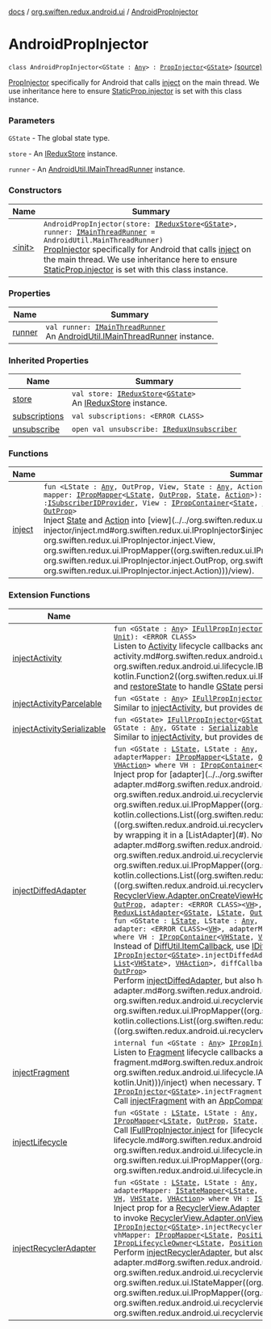 [docs](../../index.md) / [org.swiften.redux.android.ui](../index.md) / [AndroidPropInjector](./index.md)

# AndroidPropInjector

`class AndroidPropInjector<GState : `[`Any`](https://kotlinlang.org/api/latest/jvm/stdlib/kotlin/-any/index.html)`> : `[`PropInjector`](../../org.swiften.redux.ui/-prop-injector/index.md)`<`[`GState`](index.md#GState)`>` [(source)](https://github.com/protoman92/KotlinRedux/tree/master/android/android-ui/src/main/java/org/swiften/redux/android/ui/AndroidPropInjector.kt#L27)

[PropInjector](../../org.swiften.redux.ui/-prop-injector/index.md) specifically for Android that calls [inject](inject.md) on the main thread. We use
inheritance here to ensure [StaticProp.injector](../../org.swiften.redux.ui/-static-prop/injector.md) is set with this class instance.

### Parameters

`GState` - The global state type.

`store` - An [IReduxStore](../../org.swiften.redux.core/-i-redux-store.md) instance.

`runner` - An [AndroidUtil.IMainThreadRunner](../../org.swiften.redux.android.util/-android-util/-i-main-thread-runner/index.md) instance.

### Constructors

| Name | Summary |
|---|---|
| [&lt;init&gt;](-init-.md) | `AndroidPropInjector(store: `[`IReduxStore`](../../org.swiften.redux.core/-i-redux-store.md)`<`[`GState`](index.md#GState)`>, runner: `[`IMainThreadRunner`](../../org.swiften.redux.android.util/-android-util/-i-main-thread-runner/index.md)` = AndroidUtil.MainThreadRunner)`<br>[PropInjector](../../org.swiften.redux.ui/-prop-injector/index.md) specifically for Android that calls [inject](inject.md) on the main thread. We use inheritance here to ensure [StaticProp.injector](../../org.swiften.redux.ui/-static-prop/injector.md) is set with this class instance. |

### Properties

| Name | Summary |
|---|---|
| [runner](runner.md) | `val runner: `[`IMainThreadRunner`](../../org.swiften.redux.android.util/-android-util/-i-main-thread-runner/index.md)<br>An [AndroidUtil.IMainThreadRunner](../../org.swiften.redux.android.util/-android-util/-i-main-thread-runner/index.md) instance. |

### Inherited Properties

| Name | Summary |
|---|---|
| [store](../../org.swiften.redux.ui/-prop-injector/store.md) | `val store: `[`IReduxStore`](../../org.swiften.redux.core/-i-redux-store.md)`<`[`GState`](../../org.swiften.redux.ui/-prop-injector/index.md#GState)`>`<br>An [IReduxStore](../../org.swiften.redux.core/-i-redux-store.md) instance. |
| [subscriptions](../../org.swiften.redux.ui/-prop-injector/subscriptions.md) | `val subscriptions: <ERROR CLASS>` |
| [unsubscribe](../../org.swiften.redux.ui/-prop-injector/unsubscribe.md) | `open val unsubscribe: `[`IReduxUnsubscriber`](../../org.swiften.redux.core/-i-redux-unsubscriber.md) |

### Functions

| Name | Summary |
|---|---|
| [inject](inject.md) | `fun <LState : `[`Any`](https://kotlinlang.org/api/latest/jvm/stdlib/kotlin/-any/index.html)`, OutProp, View, State : `[`Any`](https://kotlinlang.org/api/latest/jvm/stdlib/kotlin/-any/index.html)`, Action : `[`Any`](https://kotlinlang.org/api/latest/jvm/stdlib/kotlin/-any/index.html)`> inject(outProp: `[`OutProp`](inject.md#OutProp)`, view: `[`View`](inject.md#View)`, mapper: `[`IPropMapper`](../../org.swiften.redux.ui/-i-prop-mapper.md)`<`[`LState`](inject.md#LState)`, `[`OutProp`](inject.md#OutProp)`, `[`State`](inject.md#State)`, `[`Action`](inject.md#Action)`>): `[`IReduxSubscription`](../../org.swiften.redux.core/-i-redux-subscription/index.md)` where View : `[`ISubscriberIDProvider`](../../org.swiften.redux.core/-i-subscriber-i-d-provider/index.md)`, View : `[`IPropContainer`](../../org.swiften.redux.ui/-i-prop-container/index.md)`<`[`State`](inject.md#State)`, `[`Action`](inject.md#Action)`>, View : `[`IPropLifecycleOwner`](../../org.swiften.redux.ui/-i-prop-lifecycle-owner/index.md)`<`[`LState`](inject.md#LState)`, `[`OutProp`](inject.md#OutProp)`>`<br>Inject [State](../../org.swiften.redux.ui/-i-prop-injector/inject.md#State) and [Action](../../org.swiften.redux.ui/-i-prop-injector/inject.md#Action) into [view](../../org.swiften.redux.ui/-i-prop-injector/inject.md#org.swiften.redux.ui.IPropInjector$inject(org.swiften.redux.ui.IPropInjector.inject.OutProp, org.swiften.redux.ui.IPropInjector.inject.View, org.swiften.redux.ui.IPropMapper((org.swiften.redux.ui.IPropInjector.inject.LState, org.swiften.redux.ui.IPropInjector.inject.OutProp, org.swiften.redux.ui.IPropInjector.inject.State, org.swiften.redux.ui.IPropInjector.inject.Action)))/view). |

### Extension Functions

| Name | Summary |
|---|---|
| [injectActivity](../../org.swiften.redux.android.ui.lifecycle/inject-activity.md) | `fun <GState : `[`Any`](https://kotlinlang.org/api/latest/jvm/stdlib/kotlin/-any/index.html)`> `[`IFullPropInjector`](../../org.swiften.redux.ui/-i-full-prop-injector.md)`<`[`GState`](../../org.swiften.redux.android.ui.lifecycle/inject-activity.md#GState)`>.injectActivity(application: <ERROR CLASS>, saver: `[`IBundleStateSaver`](../../org.swiften.redux.android.ui.lifecycle/-i-bundle-state-saver/index.md)`<`[`GState`](../../org.swiften.redux.android.ui.lifecycle/inject-activity.md#GState)`>, inject: `[`IPropInjector`](../../org.swiften.redux.ui/-i-prop-injector/index.md)`<`[`GState`](../../org.swiften.redux.android.ui.lifecycle/inject-activity.md#GState)`>.(<ERROR CLASS>) -> `[`Unit`](https://kotlinlang.org/api/latest/jvm/stdlib/kotlin/-unit/index.html)`): <ERROR CLASS>`<br>Listen to [Activity](#) lifecycle callbacks and perform [inject](../../org.swiften.redux.android.ui.lifecycle/inject-activity.md#org.swiften.redux.android.ui.lifecycle$injectActivity(org.swiften.redux.ui.IFullPropInjector((org.swiften.redux.android.ui.lifecycle.injectActivity.GState)), , org.swiften.redux.android.ui.lifecycle.IBundleStateSaver((org.swiften.redux.android.ui.lifecycle.injectActivity.GState)), kotlin.Function2((org.swiften.redux.ui.IPropInjector((org.swiften.redux.android.ui.lifecycle.injectActivity.GState)), , kotlin.Unit)))/inject) when necessary. We can also declare [saveState](#) and [restoreState](#) to handle [GState](../../org.swiften.redux.android.ui.lifecycle/inject-activity.md#GState) persistence. |
| [injectActivityParcelable](../../org.swiften.redux.android.ui.lifecycle/inject-activity-parcelable.md) | `fun <GState : `[`Any`](https://kotlinlang.org/api/latest/jvm/stdlib/kotlin/-any/index.html)`> `[`IFullPropInjector`](../../org.swiften.redux.ui/-i-full-prop-injector.md)`<`[`GState`](../../org.swiften.redux.android.ui.lifecycle/inject-activity-parcelable.md#GState)`>.injectActivityParcelable(application: <ERROR CLASS>, inject: `[`IPropInjector`](../../org.swiften.redux.ui/-i-prop-injector/index.md)`<`[`GState`](../../org.swiften.redux.android.ui.lifecycle/inject-activity-parcelable.md#GState)`>.(<ERROR CLASS>) -> `[`Unit`](https://kotlinlang.org/api/latest/jvm/stdlib/kotlin/-unit/index.html)`): <ERROR CLASS>`<br>Similar to [injectActivity](../../org.swiften.redux.android.ui.lifecycle/inject-activity.md), but provides default persistence for when [GState](../../org.swiften.redux.android.ui.lifecycle/inject-activity-parcelable.md#GState) is [Parcelable](#). |
| [injectActivitySerializable](../../org.swiften.redux.android.ui.lifecycle/inject-activity-serializable.md) | `fun <GState> `[`IFullPropInjector`](../../org.swiften.redux.ui/-i-full-prop-injector.md)`<`[`GState`](../../org.swiften.redux.android.ui.lifecycle/inject-activity-serializable.md#GState)`>.injectActivitySerializable(application: <ERROR CLASS>, inject: `[`IPropInjector`](../../org.swiften.redux.ui/-i-prop-injector/index.md)`<`[`GState`](../../org.swiften.redux.android.ui.lifecycle/inject-activity-serializable.md#GState)`>.(<ERROR CLASS>) -> `[`Unit`](https://kotlinlang.org/api/latest/jvm/stdlib/kotlin/-unit/index.html)`): <ERROR CLASS> where GState : `[`Any`](https://kotlinlang.org/api/latest/jvm/stdlib/kotlin/-any/index.html)`, GState : `[`Serializable`](http://docs.oracle.com/javase/6/docs/api/java/io/Serializable.html)<br>Similar to [injectActivity](../../org.swiften.redux.android.ui.lifecycle/inject-activity.md), but provides default persistence for when [GState](../../org.swiften.redux.android.ui.lifecycle/inject-activity-serializable.md#GState) is [Serializable](http://docs.oracle.com/javase/6/docs/api/java/io/Serializable.html). |
| [injectDiffedAdapter](../../org.swiften.redux.android.ui.recyclerview/inject-diffed-adapter.md) | `fun <GState : `[`LState`](../../org.swiften.redux.android.ui.recyclerview/inject-diffed-adapter.md#LState)`, LState : `[`Any`](https://kotlinlang.org/api/latest/jvm/stdlib/kotlin/-any/index.html)`, OutProp, VH, VHState : `[`Any`](https://kotlinlang.org/api/latest/jvm/stdlib/kotlin/-any/index.html)`, VHAction : `[`Any`](https://kotlinlang.org/api/latest/jvm/stdlib/kotlin/-any/index.html)`> `[`IPropInjector`](../../org.swiften.redux.ui/-i-prop-injector/index.md)`<`[`GState`](../../org.swiften.redux.android.ui.recyclerview/inject-diffed-adapter.md#GState)`>.injectDiffedAdapter(outProp: `[`OutProp`](../../org.swiften.redux.android.ui.recyclerview/inject-diffed-adapter.md#OutProp)`, adapter: <ERROR CLASS><`[`VH`](../../org.swiften.redux.android.ui.recyclerview/inject-diffed-adapter.md#VH)`>, adapterMapper: `[`IPropMapper`](../../org.swiften.redux.ui/-i-prop-mapper.md)`<`[`LState`](../../org.swiften.redux.android.ui.recyclerview/inject-diffed-adapter.md#LState)`, `[`OutProp`](../../org.swiften.redux.android.ui.recyclerview/inject-diffed-adapter.md#OutProp)`, `[`List`](https://kotlinlang.org/api/latest/jvm/stdlib/kotlin.collections/-list/index.html)`<`[`VHState`](../../org.swiften.redux.android.ui.recyclerview/inject-diffed-adapter.md#VHState)`>, `[`VHAction`](../../org.swiften.redux.android.ui.recyclerview/inject-diffed-adapter.md#VHAction)`>, diffCallback: <ERROR CLASS><`[`VHState`](../../org.swiften.redux.android.ui.recyclerview/inject-diffed-adapter.md#VHState)`>): `[`ReduxListAdapter`](../../org.swiften.redux.android.ui.recyclerview/-redux-list-adapter/index.md)`<`[`GState`](../../org.swiften.redux.android.ui.recyclerview/inject-diffed-adapter.md#GState)`, `[`LState`](../../org.swiften.redux.android.ui.recyclerview/inject-diffed-adapter.md#LState)`, `[`OutProp`](../../org.swiften.redux.android.ui.recyclerview/inject-diffed-adapter.md#OutProp)`, `[`VH`](../../org.swiften.redux.android.ui.recyclerview/inject-diffed-adapter.md#VH)`, `[`VHState`](../../org.swiften.redux.android.ui.recyclerview/inject-diffed-adapter.md#VHState)`, `[`VHAction`](../../org.swiften.redux.android.ui.recyclerview/inject-diffed-adapter.md#VHAction)`> where VH : `[`IPropContainer`](../../org.swiften.redux.ui/-i-prop-container/index.md)`<`[`VHState`](../../org.swiften.redux.android.ui.recyclerview/inject-diffed-adapter.md#VHState)`, `[`VHAction`](../../org.swiften.redux.android.ui.recyclerview/inject-diffed-adapter.md#VHAction)`>, VH : `[`IPropLifecycleOwner`](../../org.swiften.redux.ui/-i-prop-lifecycle-owner/index.md)`<`[`LState`](../../org.swiften.redux.android.ui.recyclerview/inject-diffed-adapter.md#LState)`, `[`OutProp`](../../org.swiften.redux.android.ui.recyclerview/inject-diffed-adapter.md#OutProp)`>`<br>Inject prop for [adapter](../../org.swiften.redux.android.ui.recyclerview/inject-diffed-adapter.md#org.swiften.redux.android.ui.recyclerview$injectDiffedAdapter(org.swiften.redux.ui.IPropInjector((org.swiften.redux.android.ui.recyclerview.injectDiffedAdapter.GState)), org.swiften.redux.android.ui.recyclerview.injectDiffedAdapter.OutProp, ((org.swiften.redux.android.ui.recyclerview.injectDiffedAdapter.VH)), org.swiften.redux.ui.IPropMapper((org.swiften.redux.android.ui.recyclerview.injectDiffedAdapter.LState, org.swiften.redux.android.ui.recyclerview.injectDiffedAdapter.OutProp, kotlin.collections.List((org.swiften.redux.android.ui.recyclerview.injectDiffedAdapter.VHState)), org.swiften.redux.android.ui.recyclerview.injectDiffedAdapter.VHAction)), ((org.swiften.redux.android.ui.recyclerview.injectDiffedAdapter.VHState)))/adapter) with a compatible [VH](../../org.swiften.redux.android.ui.recyclerview/inject-diffed-adapter.md#VH) by wrapping it in a [ListAdapter](#). Note that [adapter](../../org.swiften.redux.android.ui.recyclerview/inject-diffed-adapter.md#org.swiften.redux.android.ui.recyclerview$injectDiffedAdapter(org.swiften.redux.ui.IPropInjector((org.swiften.redux.android.ui.recyclerview.injectDiffedAdapter.GState)), org.swiften.redux.android.ui.recyclerview.injectDiffedAdapter.OutProp, ((org.swiften.redux.android.ui.recyclerview.injectDiffedAdapter.VH)), org.swiften.redux.ui.IPropMapper((org.swiften.redux.android.ui.recyclerview.injectDiffedAdapter.LState, org.swiften.redux.android.ui.recyclerview.injectDiffedAdapter.OutProp, kotlin.collections.List((org.swiften.redux.android.ui.recyclerview.injectDiffedAdapter.VHState)), org.swiften.redux.android.ui.recyclerview.injectDiffedAdapter.VHAction)), ((org.swiften.redux.android.ui.recyclerview.injectDiffedAdapter.VHState)))/adapter) does not have to be a [ListAdapter](#) - it can be any [RecyclerView.Adapter](#) as long as it implements [RecyclerView.Adapter.onCreateViewHolder](#).`fun <GState : `[`LState`](../../org.swiften.redux.android.ui.recyclerview/inject-diffed-adapter.md#LState)`, LState : `[`Any`](https://kotlinlang.org/api/latest/jvm/stdlib/kotlin/-any/index.html)`, OutProp, VH, VHState : `[`Any`](https://kotlinlang.org/api/latest/jvm/stdlib/kotlin/-any/index.html)`, VHAction : `[`Any`](https://kotlinlang.org/api/latest/jvm/stdlib/kotlin/-any/index.html)`> `[`IPropInjector`](../../org.swiften.redux.ui/-i-prop-injector/index.md)`<`[`GState`](../../org.swiften.redux.android.ui.recyclerview/inject-diffed-adapter.md#GState)`>.injectDiffedAdapter(outProp: `[`OutProp`](../../org.swiften.redux.android.ui.recyclerview/inject-diffed-adapter.md#OutProp)`, adapter: <ERROR CLASS><`[`VH`](../../org.swiften.redux.android.ui.recyclerview/inject-diffed-adapter.md#VH)`>, adapterMapper: `[`IPropMapper`](../../org.swiften.redux.ui/-i-prop-mapper.md)`<`[`LState`](../../org.swiften.redux.android.ui.recyclerview/inject-diffed-adapter.md#LState)`, `[`OutProp`](../../org.swiften.redux.android.ui.recyclerview/inject-diffed-adapter.md#OutProp)`, `[`List`](https://kotlinlang.org/api/latest/jvm/stdlib/kotlin.collections/-list/index.html)`<`[`VHState`](../../org.swiften.redux.android.ui.recyclerview/inject-diffed-adapter.md#VHState)`>, `[`VHAction`](../../org.swiften.redux.android.ui.recyclerview/inject-diffed-adapter.md#VHAction)`>, diffCallback: `[`IDiffItemCallback`](../../org.swiften.redux.android.ui.recyclerview/-i-diff-item-callback/index.md)`<`[`VHState`](../../org.swiften.redux.android.ui.recyclerview/inject-diffed-adapter.md#VHState)`>): `[`ReduxListAdapter`](../../org.swiften.redux.android.ui.recyclerview/-redux-list-adapter/index.md)`<`[`GState`](../../org.swiften.redux.android.ui.recyclerview/inject-diffed-adapter.md#GState)`, `[`LState`](../../org.swiften.redux.android.ui.recyclerview/inject-diffed-adapter.md#LState)`, `[`OutProp`](../../org.swiften.redux.android.ui.recyclerview/inject-diffed-adapter.md#OutProp)`, `[`VH`](../../org.swiften.redux.android.ui.recyclerview/inject-diffed-adapter.md#VH)`, `[`VHState`](../../org.swiften.redux.android.ui.recyclerview/inject-diffed-adapter.md#VHState)`, `[`VHAction`](../../org.swiften.redux.android.ui.recyclerview/inject-diffed-adapter.md#VHAction)`> where VH : `[`IPropContainer`](../../org.swiften.redux.ui/-i-prop-container/index.md)`<`[`VHState`](../../org.swiften.redux.android.ui.recyclerview/inject-diffed-adapter.md#VHState)`, `[`VHAction`](../../org.swiften.redux.android.ui.recyclerview/inject-diffed-adapter.md#VHAction)`>, VH : `[`IPropLifecycleOwner`](../../org.swiften.redux.ui/-i-prop-lifecycle-owner/index.md)`<`[`LState`](../../org.swiften.redux.android.ui.recyclerview/inject-diffed-adapter.md#LState)`, `[`OutProp`](../../org.swiften.redux.android.ui.recyclerview/inject-diffed-adapter.md#OutProp)`>`<br>`fun <GState : `[`LState`](../../org.swiften.redux.android.ui.recyclerview/inject-diffed-adapter.md#LState)`, LState : `[`Any`](https://kotlinlang.org/api/latest/jvm/stdlib/kotlin/-any/index.html)`, OutProp, VH, VHState : `[`Any`](https://kotlinlang.org/api/latest/jvm/stdlib/kotlin/-any/index.html)`, VHAction : `[`Any`](https://kotlinlang.org/api/latest/jvm/stdlib/kotlin/-any/index.html)`> `[`IPropInjector`](../../org.swiften.redux.ui/-i-prop-injector/index.md)`<`[`GState`](../../org.swiften.redux.android.ui.recyclerview/inject-diffed-adapter.md#GState)`>.injectDiffedAdapter(outProp: `[`OutProp`](../../org.swiften.redux.android.ui.recyclerview/inject-diffed-adapter.md#OutProp)`, lifecycleOwner: <ERROR CLASS>, adapter: <ERROR CLASS><`[`VH`](../../org.swiften.redux.android.ui.recyclerview/inject-diffed-adapter.md#VH)`>, adapterMapper: `[`IPropMapper`](../../org.swiften.redux.ui/-i-prop-mapper.md)`<`[`LState`](../../org.swiften.redux.android.ui.recyclerview/inject-diffed-adapter.md#LState)`, `[`OutProp`](../../org.swiften.redux.android.ui.recyclerview/inject-diffed-adapter.md#OutProp)`, `[`List`](https://kotlinlang.org/api/latest/jvm/stdlib/kotlin.collections/-list/index.html)`<`[`VHState`](../../org.swiften.redux.android.ui.recyclerview/inject-diffed-adapter.md#VHState)`>, `[`VHAction`](../../org.swiften.redux.android.ui.recyclerview/inject-diffed-adapter.md#VHAction)`>, diffCallback: `[`IDiffItemCallback`](../../org.swiften.redux.android.ui.recyclerview/-i-diff-item-callback/index.md)`<`[`VHState`](../../org.swiften.redux.android.ui.recyclerview/inject-diffed-adapter.md#VHState)`>): <ERROR CLASS><`[`VHState`](../../org.swiften.redux.android.ui.recyclerview/inject-diffed-adapter.md#VHState)`, `[`VH`](../../org.swiften.redux.android.ui.recyclerview/inject-diffed-adapter.md#VH)`> where VH : `[`IPropContainer`](../../org.swiften.redux.ui/-i-prop-container/index.md)`<`[`VHState`](../../org.swiften.redux.android.ui.recyclerview/inject-diffed-adapter.md#VHState)`, `[`VHAction`](../../org.swiften.redux.android.ui.recyclerview/inject-diffed-adapter.md#VHAction)`>, VH : `[`IPropLifecycleOwner`](../../org.swiften.redux.ui/-i-prop-lifecycle-owner/index.md)`<`[`LState`](../../org.swiften.redux.android.ui.recyclerview/inject-diffed-adapter.md#LState)`, `[`OutProp`](../../org.swiften.redux.android.ui.recyclerview/inject-diffed-adapter.md#OutProp)`>`<br>Instead of [DiffUtil.ItemCallback](#), use [IDiffItemCallback](../../org.swiften.redux.android.ui.recyclerview/-i-diff-item-callback/index.md) to avoid abstract class.`fun <GState : `[`LState`](../../org.swiften.redux.android.ui.recyclerview/inject-diffed-adapter.md#LState)`, LState : `[`Any`](https://kotlinlang.org/api/latest/jvm/stdlib/kotlin/-any/index.html)`, OutProp, VH, VHState : `[`Any`](https://kotlinlang.org/api/latest/jvm/stdlib/kotlin/-any/index.html)`, VHAction : `[`Any`](https://kotlinlang.org/api/latest/jvm/stdlib/kotlin/-any/index.html)`> `[`IPropInjector`](../../org.swiften.redux.ui/-i-prop-injector/index.md)`<`[`GState`](../../org.swiften.redux.android.ui.recyclerview/inject-diffed-adapter.md#GState)`>.injectDiffedAdapter(outProp: `[`OutProp`](../../org.swiften.redux.android.ui.recyclerview/inject-diffed-adapter.md#OutProp)`, lifecycleOwner: <ERROR CLASS>, adapter: <ERROR CLASS><`[`VH`](../../org.swiften.redux.android.ui.recyclerview/inject-diffed-adapter.md#VH)`>, adapterMapper: `[`IPropMapper`](../../org.swiften.redux.ui/-i-prop-mapper.md)`<`[`LState`](../../org.swiften.redux.android.ui.recyclerview/inject-diffed-adapter.md#LState)`, `[`OutProp`](../../org.swiften.redux.android.ui.recyclerview/inject-diffed-adapter.md#OutProp)`, `[`List`](https://kotlinlang.org/api/latest/jvm/stdlib/kotlin.collections/-list/index.html)`<`[`VHState`](../../org.swiften.redux.android.ui.recyclerview/inject-diffed-adapter.md#VHState)`>, `[`VHAction`](../../org.swiften.redux.android.ui.recyclerview/inject-diffed-adapter.md#VHAction)`>, diffCallback: <ERROR CLASS><`[`VHState`](../../org.swiften.redux.android.ui.recyclerview/inject-diffed-adapter.md#VHState)`>): <ERROR CLASS><`[`VHState`](../../org.swiften.redux.android.ui.recyclerview/inject-diffed-adapter.md#VHState)`, `[`VH`](../../org.swiften.redux.android.ui.recyclerview/inject-diffed-adapter.md#VH)`> where VH : `[`IPropContainer`](../../org.swiften.redux.ui/-i-prop-container/index.md)`<`[`VHState`](../../org.swiften.redux.android.ui.recyclerview/inject-diffed-adapter.md#VHState)`, `[`VHAction`](../../org.swiften.redux.android.ui.recyclerview/inject-diffed-adapter.md#VHAction)`>, VH : `[`IPropLifecycleOwner`](../../org.swiften.redux.ui/-i-prop-lifecycle-owner/index.md)`<`[`LState`](../../org.swiften.redux.android.ui.recyclerview/inject-diffed-adapter.md#LState)`, `[`OutProp`](../../org.swiften.redux.android.ui.recyclerview/inject-diffed-adapter.md#OutProp)`>`<br>Perform [injectDiffedAdapter](../../org.swiften.redux.android.ui.recyclerview/inject-diffed-adapter.md), but also handle lifecycle with [lifecycleOwner](../../org.swiften.redux.android.ui.recyclerview/inject-diffed-adapter.md#org.swiften.redux.android.ui.recyclerview$injectDiffedAdapter(org.swiften.redux.ui.IPropInjector((org.swiften.redux.android.ui.recyclerview.injectDiffedAdapter.GState)), org.swiften.redux.android.ui.recyclerview.injectDiffedAdapter.OutProp, , ((org.swiften.redux.android.ui.recyclerview.injectDiffedAdapter.VH)), org.swiften.redux.ui.IPropMapper((org.swiften.redux.android.ui.recyclerview.injectDiffedAdapter.LState, org.swiften.redux.android.ui.recyclerview.injectDiffedAdapter.OutProp, kotlin.collections.List((org.swiften.redux.android.ui.recyclerview.injectDiffedAdapter.VHState)), org.swiften.redux.android.ui.recyclerview.injectDiffedAdapter.VHAction)), ((org.swiften.redux.android.ui.recyclerview.injectDiffedAdapter.VHState)))/lifecycleOwner). |
| [injectFragment](../../org.swiften.redux.android.ui.lifecycle/inject-fragment.md) | `internal fun <GState : `[`Any`](https://kotlinlang.org/api/latest/jvm/stdlib/kotlin/-any/index.html)`> `[`IPropInjector`](../../org.swiften.redux.ui/-i-prop-injector/index.md)`<`[`GState`](../../org.swiften.redux.android.ui.lifecycle/inject-fragment.md#GState)`>.injectFragment(activity: `[`IAppCompatActivity`](../../org.swiften.redux.android.ui.lifecycle/-i-app-compat-activity/index.md)`, inject: `[`IPropInjector`](../../org.swiften.redux.ui/-i-prop-injector/index.md)`<`[`GState`](../../org.swiften.redux.android.ui.lifecycle/inject-fragment.md#GState)`>.(<ERROR CLASS>) -> `[`Unit`](https://kotlinlang.org/api/latest/jvm/stdlib/kotlin/-unit/index.html)`): `[`Unit`](https://kotlinlang.org/api/latest/jvm/stdlib/kotlin/-unit/index.html)<br>Listen to [Fragment](#) lifecycle callbacks and perform [inject](../../org.swiften.redux.android.ui.lifecycle/inject-fragment.md#org.swiften.redux.android.ui.lifecycle$injectFragment(org.swiften.redux.ui.IPropInjector((org.swiften.redux.android.ui.lifecycle.injectFragment.GState)), org.swiften.redux.android.ui.lifecycle.IAppCompatActivity, kotlin.Function2((org.swiften.redux.ui.IPropInjector((org.swiften.redux.android.ui.lifecycle.injectFragment.GState)), , kotlin.Unit)))/inject) when necessary. This injection session automatically disposes of itself when [ReduxLifecycleObserver.onDestroy](../../org.swiften.redux.android.ui.lifecycle/-redux-lifecycle-observer/on-destroy.md) is called.`internal fun <GState : `[`Any`](https://kotlinlang.org/api/latest/jvm/stdlib/kotlin/-any/index.html)`> `[`IPropInjector`](../../org.swiften.redux.ui/-i-prop-injector/index.md)`<`[`GState`](../../org.swiften.redux.android.ui.lifecycle/inject-fragment.md#GState)`>.injectFragment(activity: <ERROR CLASS>, inject: `[`IPropInjector`](../../org.swiften.redux.ui/-i-prop-injector/index.md)`<`[`GState`](../../org.swiften.redux.android.ui.lifecycle/inject-fragment.md#GState)`>.(<ERROR CLASS>) -> `[`Unit`](https://kotlinlang.org/api/latest/jvm/stdlib/kotlin/-unit/index.html)`): `[`Unit`](https://kotlinlang.org/api/latest/jvm/stdlib/kotlin/-unit/index.html)<br>Call [injectFragment](../../org.swiften.redux.android.ui.lifecycle/inject-fragment.md) with an [AppCompatActivity](#). |
| [injectLifecycle](../../org.swiften.redux.android.ui.lifecycle/inject-lifecycle.md) | `fun <GState : `[`LState`](../../org.swiften.redux.android.ui.lifecycle/inject-lifecycle.md#LState)`, LState : `[`Any`](https://kotlinlang.org/api/latest/jvm/stdlib/kotlin/-any/index.html)`, Owner, OutProp, State : `[`Any`](https://kotlinlang.org/api/latest/jvm/stdlib/kotlin/-any/index.html)`, Action : `[`Any`](https://kotlinlang.org/api/latest/jvm/stdlib/kotlin/-any/index.html)`> `[`IPropInjector`](../../org.swiften.redux.ui/-i-prop-injector/index.md)`<`[`GState`](../../org.swiften.redux.android.ui.lifecycle/inject-lifecycle.md#GState)`>.injectLifecycle(outProp: `[`OutProp`](../../org.swiften.redux.android.ui.lifecycle/inject-lifecycle.md#OutProp)`, lifecycleOwner: `[`Owner`](../../org.swiften.redux.android.ui.lifecycle/inject-lifecycle.md#Owner)`, mapper: `[`IPropMapper`](../../org.swiften.redux.ui/-i-prop-mapper.md)`<`[`LState`](../../org.swiften.redux.android.ui.lifecycle/inject-lifecycle.md#LState)`, `[`OutProp`](../../org.swiften.redux.android.ui.lifecycle/inject-lifecycle.md#OutProp)`, `[`State`](../../org.swiften.redux.android.ui.lifecycle/inject-lifecycle.md#State)`, `[`Action`](../../org.swiften.redux.android.ui.lifecycle/inject-lifecycle.md#Action)`>): `[`Owner`](../../org.swiften.redux.android.ui.lifecycle/inject-lifecycle.md#Owner)` where Owner : `[`ISubscriberIDProvider`](../../org.swiften.redux.core/-i-subscriber-i-d-provider/index.md)`, Owner : `[`IPropContainer`](../../org.swiften.redux.ui/-i-prop-container/index.md)`<`[`State`](../../org.swiften.redux.android.ui.lifecycle/inject-lifecycle.md#State)`, `[`Action`](../../org.swiften.redux.android.ui.lifecycle/inject-lifecycle.md#Action)`>, Owner : `[`IPropLifecycleOwner`](../../org.swiften.redux.ui/-i-prop-lifecycle-owner/index.md)`<`[`LState`](../../org.swiften.redux.android.ui.lifecycle/inject-lifecycle.md#LState)`, `[`OutProp`](../../org.swiften.redux.android.ui.lifecycle/inject-lifecycle.md#OutProp)`>`<br>Call [IFullPropInjector.inject](../../org.swiften.redux.ui/-i-prop-injector/inject.md) for [lifecycleOwner](../../org.swiften.redux.android.ui.lifecycle/inject-lifecycle.md#org.swiften.redux.android.ui.lifecycle$injectLifecycle(org.swiften.redux.ui.IPropInjector((org.swiften.redux.android.ui.lifecycle.injectLifecycle.GState)), org.swiften.redux.android.ui.lifecycle.injectLifecycle.OutProp, org.swiften.redux.android.ui.lifecycle.injectLifecycle.Owner, org.swiften.redux.ui.IPropMapper((org.swiften.redux.android.ui.lifecycle.injectLifecycle.LState, org.swiften.redux.android.ui.lifecycle.injectLifecycle.OutProp, org.swiften.redux.android.ui.lifecycle.injectLifecycle.State, org.swiften.redux.android.ui.lifecycle.injectLifecycle.Action)))/lifecycleOwner). |
| [injectRecyclerAdapter](../../org.swiften.redux.android.ui.recyclerview/inject-recycler-adapter.md) | `fun <GState : `[`LState`](../../org.swiften.redux.android.ui.recyclerview/inject-recycler-adapter.md#LState)`, LState : `[`Any`](https://kotlinlang.org/api/latest/jvm/stdlib/kotlin/-any/index.html)`, OutProp, VH, VHState : `[`Any`](https://kotlinlang.org/api/latest/jvm/stdlib/kotlin/-any/index.html)`, VHAction : `[`Any`](https://kotlinlang.org/api/latest/jvm/stdlib/kotlin/-any/index.html)`> `[`IPropInjector`](../../org.swiften.redux.ui/-i-prop-injector/index.md)`<`[`GState`](../../org.swiften.redux.android.ui.recyclerview/inject-recycler-adapter.md#GState)`>.injectRecyclerAdapter(outProp: `[`OutProp`](../../org.swiften.redux.android.ui.recyclerview/inject-recycler-adapter.md#OutProp)`, adapter: <ERROR CLASS><`[`VH`](../../org.swiften.redux.android.ui.recyclerview/inject-recycler-adapter.md#VH)`>, adapterMapper: `[`IStateMapper`](../../org.swiften.redux.ui/-i-state-mapper/index.md)`<`[`LState`](../../org.swiften.redux.android.ui.recyclerview/inject-recycler-adapter.md#LState)`, `[`Unit`](https://kotlinlang.org/api/latest/jvm/stdlib/kotlin/-unit/index.html)`, `[`Int`](https://kotlinlang.org/api/latest/jvm/stdlib/kotlin/-int/index.html)`>, vhMapper: `[`IPropMapper`](../../org.swiften.redux.ui/-i-prop-mapper.md)`<`[`LState`](../../org.swiften.redux.android.ui.recyclerview/inject-recycler-adapter.md#LState)`, `[`PositionProp`](../../org.swiften.redux.android.ui.recyclerview/-position-prop/index.md)`<`[`OutProp`](../../org.swiften.redux.android.ui.recyclerview/inject-recycler-adapter.md#OutProp)`>, `[`VHState`](../../org.swiften.redux.android.ui.recyclerview/inject-recycler-adapter.md#VHState)`, `[`VHAction`](../../org.swiften.redux.android.ui.recyclerview/inject-recycler-adapter.md#VHAction)`>): `[`DelegateRecyclerAdapter`](../../org.swiften.redux.android.ui.recyclerview/-delegate-recycler-adapter/index.md)`<`[`GState`](../../org.swiften.redux.android.ui.recyclerview/inject-recycler-adapter.md#GState)`, `[`LState`](../../org.swiften.redux.android.ui.recyclerview/inject-recycler-adapter.md#LState)`, `[`OutProp`](../../org.swiften.redux.android.ui.recyclerview/inject-recycler-adapter.md#OutProp)`, `[`VH`](../../org.swiften.redux.android.ui.recyclerview/inject-recycler-adapter.md#VH)`, `[`VHState`](../../org.swiften.redux.android.ui.recyclerview/inject-recycler-adapter.md#VHState)`, `[`VHAction`](../../org.swiften.redux.android.ui.recyclerview/inject-recycler-adapter.md#VHAction)`> where VH : `[`ISubscriberIDProvider`](../../org.swiften.redux.core/-i-subscriber-i-d-provider/index.md)`, VH : `[`IPropContainer`](../../org.swiften.redux.ui/-i-prop-container/index.md)`<`[`VHState`](../../org.swiften.redux.android.ui.recyclerview/inject-recycler-adapter.md#VHState)`, `[`VHAction`](../../org.swiften.redux.android.ui.recyclerview/inject-recycler-adapter.md#VHAction)`>, VH : `[`IPropLifecycleOwner`](../../org.swiften.redux.ui/-i-prop-lifecycle-owner/index.md)`<`[`LState`](../../org.swiften.redux.android.ui.recyclerview/inject-recycler-adapter.md#LState)`, `[`PositionProp`](../../org.swiften.redux.android.ui.recyclerview/-position-prop/index.md)`<`[`OutProp`](../../org.swiften.redux.android.ui.recyclerview/inject-recycler-adapter.md#OutProp)`>>`<br>Inject prop for a [RecyclerView.Adapter](#) with a compatible [VH](../../org.swiften.redux.android.ui.recyclerview/inject-recycler-adapter.md#VH). Note that this does not support lifecycle handling, so we will need to manually set null via [RecyclerView.setAdapter](#) in order to invoke [RecyclerView.Adapter.onViewRecycled](#), e.g. on orientation change.`fun <GState : `[`LState`](../../org.swiften.redux.android.ui.recyclerview/inject-recycler-adapter.md#LState)`, LState : `[`Any`](https://kotlinlang.org/api/latest/jvm/stdlib/kotlin/-any/index.html)`, OutProp, VH, VHState : `[`Any`](https://kotlinlang.org/api/latest/jvm/stdlib/kotlin/-any/index.html)`, VHAction : `[`Any`](https://kotlinlang.org/api/latest/jvm/stdlib/kotlin/-any/index.html)`> `[`IPropInjector`](../../org.swiften.redux.ui/-i-prop-injector/index.md)`<`[`GState`](../../org.swiften.redux.android.ui.recyclerview/inject-recycler-adapter.md#GState)`>.injectRecyclerAdapter(outProp: `[`OutProp`](../../org.swiften.redux.android.ui.recyclerview/inject-recycler-adapter.md#OutProp)`, lifecycleOwner: <ERROR CLASS>, adapter: <ERROR CLASS><`[`VH`](../../org.swiften.redux.android.ui.recyclerview/inject-recycler-adapter.md#VH)`>, adapterMapper: `[`IStateMapper`](../../org.swiften.redux.ui/-i-state-mapper/index.md)`<`[`LState`](../../org.swiften.redux.android.ui.recyclerview/inject-recycler-adapter.md#LState)`, `[`Unit`](https://kotlinlang.org/api/latest/jvm/stdlib/kotlin/-unit/index.html)`, `[`Int`](https://kotlinlang.org/api/latest/jvm/stdlib/kotlin/-int/index.html)`>, vhMapper: `[`IPropMapper`](../../org.swiften.redux.ui/-i-prop-mapper.md)`<`[`LState`](../../org.swiften.redux.android.ui.recyclerview/inject-recycler-adapter.md#LState)`, `[`PositionProp`](../../org.swiften.redux.android.ui.recyclerview/-position-prop/index.md)`<`[`OutProp`](../../org.swiften.redux.android.ui.recyclerview/inject-recycler-adapter.md#OutProp)`>, `[`VHState`](../../org.swiften.redux.android.ui.recyclerview/inject-recycler-adapter.md#VHState)`, `[`VHAction`](../../org.swiften.redux.android.ui.recyclerview/inject-recycler-adapter.md#VHAction)`>): <ERROR CLASS><`[`VH`](../../org.swiften.redux.android.ui.recyclerview/inject-recycler-adapter.md#VH)`> where VH : `[`ISubscriberIDProvider`](../../org.swiften.redux.core/-i-subscriber-i-d-provider/index.md)`, VH : `[`IPropContainer`](../../org.swiften.redux.ui/-i-prop-container/index.md)`<`[`VHState`](../../org.swiften.redux.android.ui.recyclerview/inject-recycler-adapter.md#VHState)`, `[`VHAction`](../../org.swiften.redux.android.ui.recyclerview/inject-recycler-adapter.md#VHAction)`>, VH : `[`IPropLifecycleOwner`](../../org.swiften.redux.ui/-i-prop-lifecycle-owner/index.md)`<`[`LState`](../../org.swiften.redux.android.ui.recyclerview/inject-recycler-adapter.md#LState)`, `[`PositionProp`](../../org.swiften.redux.android.ui.recyclerview/-position-prop/index.md)`<`[`OutProp`](../../org.swiften.redux.android.ui.recyclerview/inject-recycler-adapter.md#OutProp)`>>`<br>Perform [injectRecyclerAdapter](../../org.swiften.redux.android.ui.recyclerview/inject-recycler-adapter.md), but also handle lifecycle with [lifecycleOwner](../../org.swiften.redux.android.ui.recyclerview/inject-recycler-adapter.md#org.swiften.redux.android.ui.recyclerview$injectRecyclerAdapter(org.swiften.redux.ui.IPropInjector((org.swiften.redux.android.ui.recyclerview.injectRecyclerAdapter.GState)), org.swiften.redux.android.ui.recyclerview.injectRecyclerAdapter.OutProp, , ((org.swiften.redux.android.ui.recyclerview.injectRecyclerAdapter.VH)), org.swiften.redux.ui.IStateMapper((org.swiften.redux.android.ui.recyclerview.injectRecyclerAdapter.LState, kotlin.Unit, kotlin.Int)), org.swiften.redux.ui.IPropMapper((org.swiften.redux.android.ui.recyclerview.injectRecyclerAdapter.LState, org.swiften.redux.android.ui.recyclerview.PositionProp((org.swiften.redux.android.ui.recyclerview.injectRecyclerAdapter.OutProp)), org.swiften.redux.android.ui.recyclerview.injectRecyclerAdapter.VHState, org.swiften.redux.android.ui.recyclerview.injectRecyclerAdapter.VHAction)))/lifecycleOwner). |
